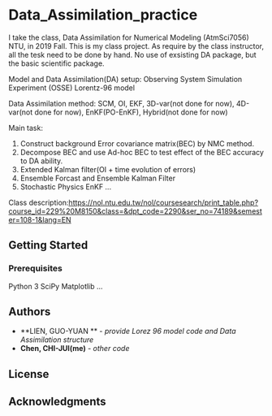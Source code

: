 # Data_Assimilation_practice

I take the class, Data Assimilation for Numerical Modeling (AtmSci7056) NTU, in 2019 Fall.
This is my class project. As require by the class instructor, all the tesk need to be done by hand.
No use of exsisting DA package, but the basic scientific package.


Model and Data Assimilation(DA) setup:
Observing System Simulation Experiment (OSSE)
Lorentz-96 model

Data Assimilation method: SCM, OI, EKF, 3D-var(not done for now), 4D-var(not done for now), EnKF(PO-EnKF), Hybrid(not done for now) 

Main task: 
1. Construct background Error covariance matrix(BEC) by NMC method.
2. Decompose BEC and use Ad-hoc BEC to test effect of the BEC accuracy to DA ability.
3. Extended Kalman filter(OI + time evolution of errors)
4. Ensemble Forcast and Ensemble Kalman Filter
5. Stochastic Physics EnKF
...

Class description:https://nol.ntu.edu.tw/nol/coursesearch/print_table.php?course_id=229%20M8150&class=&dpt_code=2290&ser_no=74189&semester=108-1&lang=EN

## Getting Started



### Prerequisites

Python 3
SciPy
Matplotlib
...


## Authors

* **LIEN, GUO-YUAN ** - *provide Lorez 96 model code and Data Assimilation structure*
* **Chen, CHI-JUI(me)** - *other code*


## License


## Acknowledgments


